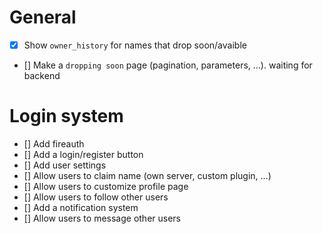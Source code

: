# General 
 - [X] Show `owner_history` for names that drop soon/avaible
 - [] Make a `dropping soon` page (pagination, parameters, ...). waiting for backend

 
 
# Login system
 - [] Add fireauth
 - [] Add a login/register button 
 - [] Add user settings
 - [] Allow users to claim name (own server, custom plugin, ...)
 - [] Allow users to customize profile page
 - [] Allow users to follow other users
 - [] Add a notification system
 - [] Allow users to message other users
 